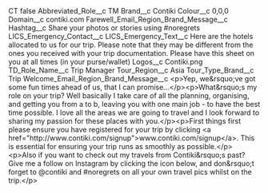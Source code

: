 <?xml version="1.0" encoding="UTF-8"?>
<CustomMetadata xmlns="http://soap.sforce.com/2006/04/metadata" xmlns:xsi="http://www.w3.org/2001/XMLSchema-instance" xmlns:xsd="http://www.w3.org/2001/XMLSchema">
    <label>CT</label>
    <protected>false</protected>
    <values>
        <field>Abbreviated_Role__c</field>
        <value xsi:type="xsd:string">TM</value>
    </values>
    <values>
        <field>Brand__c</field>
        <value xsi:type="xsd:string">Contiki</value>
    </values>
    <values>
        <field>Colour__c</field>
        <value xsi:type="xsd:string">0,0,0</value>
    </values>
    <values>
        <field>Domain__c</field>
        <value xsi:type="xsd:string">contiki.com</value>
    </values>
    <values>
        <field>Farewell_Email_Region_Brand_Message__c</field>
        <value xsi:nil="true"/>
    </values>
    <values>
        <field>Hashtag__c</field>
        <value xsi:type="xsd:string">Share your photos or stories using #noregrets</value>
    </values>
    <values>
        <field>LICS_Emergency_Contact__c</field>
        <value xsi:nil="true"/>
    </values>
    <values>
        <field>LICS_Emergency_Text__c</field>
        <value xsi:type="xsd:string">Here are the hotels allocated to us for our trip. Please note that they may be different from the ones you received with your trip 
documentation. Please have this sheet on you at all times (in your purse/wallet)</value>
    </values>
    <values>
        <field>Logos__c</field>
        <value xsi:type="xsd:string">Contiki.png</value>
    </values>
    <values>
        <field>TD_Role_Name__c</field>
        <value xsi:type="xsd:string">Trip Manager</value>
    </values>
    <values>
        <field>Tour_Region__c</field>
        <value xsi:type="xsd:string">Asia</value>
    </values>
    <values>
        <field>Tour_Type_Brand__c</field>
        <value xsi:type="xsd:string">Trip</value>
    </values>
    <values>
        <field>Welcome_Email_Region_Brand_Message__c</field>
        <value xsi:type="xsd:string">&lt;p&gt;Yep, we&amp;rsquo;ve got some fun times ahead of us, that I can promise…&lt;/p&gt;&lt;p&gt;What&amp;rsquo;s my role on your trip? Well basically I take care of all the planning, organising, and getting you from a to b, leaving you with one main job - to have the best time possible. I love all the areas we are going to travel and I look forward to sharing my passion for these places with you.&lt;/p&gt;&lt;p&gt;First things first please ensure you have registered for your trip by clicking &lt;a href=&quot;http://www.contiki.com/signup&quot;&gt;www.contiki.com/signup&lt;/a&gt;. This is essential for ensuring your trip runs as smoothly as possible.&lt;/p&gt;&lt;p&gt;Also if you want to check out my travels from Contiki&amp;rsquo;s past? Give me a follow on Instagram by clicking the icon below, and don&amp;rsquo;t forget to @contiki and #noregrets on all your own travel pics whilst on the trip.&lt;/p&gt;</value>
    </values>
</CustomMetadata>
